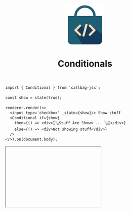 <div align="center">
  <img src="/docs/assets/callbag-jsx.svg" width="128px"/>
  <h1>Conditionals</h1>
</div>

<br>

```tsx
import { Conditional } from 'callbag-jsx';

const show = state(true);

renderer.render(<>
  <input type='checkbox' _state={show}/> Show stuff
  <Conditional if={show}
    then={() => <div>🦄🪕Stuff Are Shown ... 🪕🦄</div>}
    else={() => <div>Not showing stuff</div>}
  />
</>).on(document.body);
```

<iframe deferred-src="https://callbag-jsx-demo-conditional.stackblitz.io" height="192"/>

> :Buttons
> > :Button label=Playground, url=https://stackblitz.com/edit/callbag-jsx-demo-conditional

<br>

```tsx
const timer = interval(1000);

renderer.render(
  <Conditional if={expr($ => $(timer, 0) % 2)}
    then={() => <div>✋ Hellow!</div>}
  />
).on(document.body);
```
<iframe deferred-src="https://callbag-jsx-demo-conditional-2.stackblitz.io" height="192"/>

> :Buttons
> > :Button label=Playground, url=https://stackblitz.com/edit/callbag-jsx-demo-conditional-2

> [info](:Icon (align=-6px)) provided `then()` and `else()` functions will be called everytime
> the value of the conditional changes, and the whole DOM tree will be replaced with their return
> result. For simply showing/hiding some content, `hidden` attribute might be a better option
> depending on the situation.

<br><br>

> :ToCPrevNext

<br><br>

<div align="center">
  <img src="/docs/assets/callbag.svg" width="256px"/>
</div>